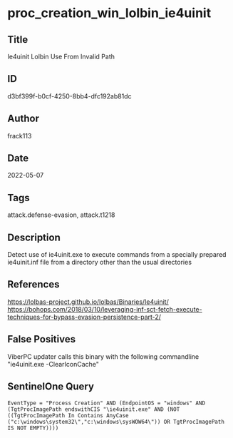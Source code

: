 # proc_creation_win_lolbin_ie4uinit

## Title
Ie4uinit Lolbin Use From Invalid Path

## ID
d3bf399f-b0cf-4250-8bb4-dfc192ab81dc

## Author
frack113

## Date
2022-05-07

## Tags
attack.defense-evasion, attack.t1218

## Description
Detect use of ie4uinit.exe to execute commands from a specially prepared ie4uinit.inf file from a directory other than the usual directories

## References
https://lolbas-project.github.io/lolbas/Binaries/Ie4uinit/
https://bohops.com/2018/03/10/leveraging-inf-sct-fetch-execute-techniques-for-bypass-evasion-persistence-part-2/

## False Positives
ViberPC updater calls this binary with the following commandline "ie4uinit.exe -ClearIconCache"

## SentinelOne Query
```
EventType = "Process Creation" AND (EndpointOS = "windows" AND (TgtProcImagePath endswithCIS "\ie4uinit.exe" AND (NOT ((TgtProcImagePath In Contains AnyCase ("c:\windows\system32\","c:\windows\sysWOW64\")) OR TgtProcImagePath IS NOT EMPTY))))

```